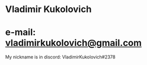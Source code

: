 # Vladimir Kukolovich
# e-mail: vladimirkukolovich@gmail.com
My nickname is in discord: VladimirKukolovich#2378
